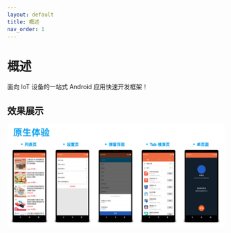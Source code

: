 ```yaml
---
layout: default
title: 概述
nav_order: 1
---
```


# 概述
面向 IoT 设备的一站式 Android 应用快速开发框架！

## 效果展示
<img src="/assets/images/tinyui_preview.png"/>
